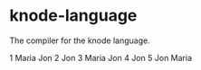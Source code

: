 knode-language
==============

The compiler for the knode language.

1 Maria Jon
2 Jon
3 Maria Jon
4 Jon
5 Jon Maria

